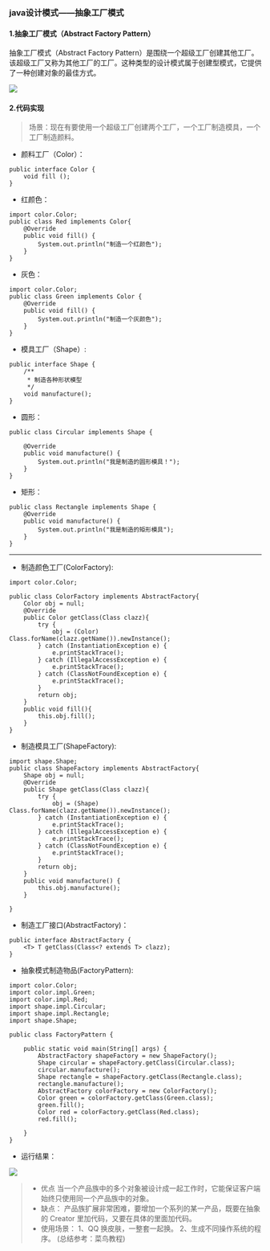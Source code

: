 ### java设计模式——抽象工厂模式

#### 1.抽象工厂模式（Abstract Factory Pattern）

抽象工厂模式（Abstract Factory Pattern）是围绕一个超级工厂创建其他工厂。该超级工厂又称为其他工厂的工厂。这种类型的设计模式属于创建型模式，它提供了一种创建对象的最佳方式。

![](https://upload-images.jianshu.io/upload_images/1616232-d8bcb3579f2b5d59.png?imageMogr2/auto-orient/strip%7CimageView2/2/w/1240)

#### 2.代码实现

>场景：现在有要使用一个超级工厂创建两个工厂，一个工厂制造模具，一个工厂制造颜料。

- 颜料工厂（Color）：

```
public interface Color {
    void fill ();
}
```
- 红颜色：

```
import color.Color;
public class Red implements Color{
    @Override
    public void fill() {
        System.out.println("制造一个红颜色");
    }
}
```
- 灰色：

```
import color.Color;
public class Green implements Color {
    @Override
    public void fill() {
        System.out.println("制造一个灰颜色");
    }
}
```
- 模具工厂（Shape）:

```
public interface Shape {
    /**
     * 制造各种形状模型
     */
    void manufacture();
}
```
- 圆形：

```
public class Circular implements Shape {

    @Override
    public void manufacture() {
        System.out.println("我是制造的圆形模具！");
    }
}
```
- 矩形：

```
public class Rectangle implements Shape {
    @Override
    public void manufacture() {
        System.out.println("我是制造的矩形模具");
    }
}
```
--- 
- 制造颜色工厂(ColorFactory):

```
import color.Color;

public class ColorFactory implements AbstractFactory{
    Color obj = null;
    @Override
    public Color getClass(Class clazz){
        try {
            obj = (Color) Class.forName(clazz.getName()).newInstance();
        } catch (InstantiationException e) {
            e.printStackTrace();
        } catch (IllegalAccessException e) {
            e.printStackTrace();
        } catch (ClassNotFoundException e) {
            e.printStackTrace();
        }
        return obj;
    }
    public void fill(){
        this.obj.fill();
    }
}
```
- 制造模具工厂(ShapeFactory):

```
import shape.Shape;
public class ShapeFactory implements AbstractFactory{
    Shape obj = null;
    @Override
    public Shape getClass(Class clazz){
        try {
            obj = (Shape) Class.forName(clazz.getName()).newInstance();
        } catch (InstantiationException e) {
            e.printStackTrace();
        } catch (IllegalAccessException e) {
            e.printStackTrace();
        } catch (ClassNotFoundException e) {
            e.printStackTrace();
        }
        return obj;
    }
    public void manufacture() {
        this.obj.manufacture();
    }
    
}
```
- 制造工厂接口(AbstractFactory)：

```
public interface AbstractFactory {
    <T> T getClass(Class<? extends T> clazz);
}
```
- 抽象模式制造物品(FactoryPattern):

```
import color.Color;
import color.impl.Green;
import color.impl.Red;
import shape.impl.Circular;
import shape.impl.Rectangle;
import shape.Shape;

public class FactoryPattern {

    public static void main(String[] args) {
        AbstractFactory shapeFactory = new ShapeFactory();
        Shape circular = shapeFactory.getClass(Circular.class);
        circular.manufacture();
        Shape rectangle = shapeFactory.getClass(Rectangle.class);
        rectangle.manufacture();
        AbstractFactory colorFactory = new ColorFactory();
        Color green = colorFactory.getClass(Green.class);
        green.fill();
        Color red = colorFactory.getClass(Red.class);
        red.fill();

    }
}

```
- 运行结果：

![](https://upload-images.jianshu.io/upload_images/1616232-d6c979c0f8c15d47.png?imageMogr2/auto-orient/strip%7CimageView2/2/w/1240)

>- 优点
当一个产品族中的多个对象被设计成一起工作时，它能保证客户端始终只使用同一个产品族中的对象。
>- 缺点：
产品族扩展非常困难，要增加一个系列的某一产品，既要在抽象的 Creator 里加代码，又要在具体的里面加代码。
>- 使用场景： 
 1、QQ 换皮肤，一整套一起换。 2、生成不同操作系统的程序。
>(总结参考：菜鸟教程)
